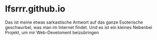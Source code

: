 # lfsrrr.github.io

Das ist meine etwas sarkastische Antwort auf das ganze Esoterische geschwurbel, was man im Internet findet. 
Und es ist ein kleines Nebenbei Projekt, um mir Web-Develoment beizubringen 
